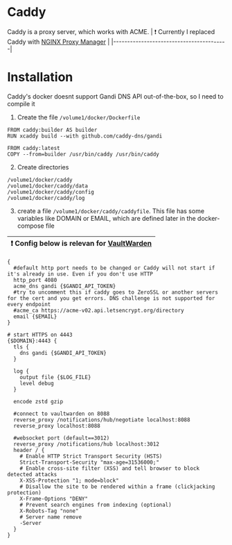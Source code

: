 # Caddy

Caddy is a proxy server, which works with ACME.
| :exclamation:  Currently I replaced Caddy with [NGINX Proxy Manager](https://github.com/ageev/SmartHouse/tree/master/docker/nginx%20proxy%20manager)   |
|-----------------------------------------|

# Installation

Caddy's docker doesnt support Gandi DNS API out-of-the-box, so I need to compile it

1. Create the file ```/volume1/docker/Dockerfile```
```
FROM caddy:builder AS builder
RUN xcaddy build --with github.com/caddy-dns/gandi

FROM caddy:latest
COPY --from=builder /usr/bin/caddy /usr/bin/caddy
```
2. Create directories
```
/volume1/docker/caddy
/volume1/docker/caddy/data
/volume1/docker/caddy/config
/volume1/docker/caddy/log
```

3. create a file ```/volume1/docker/caddy/caddyfile```. This file has some variables like DOMAIN or EMAIL, which are defined later in the docker-compose file

| :exclamation: Config below is relevan for [VaultWarden](https://github.com/ageev/SmartHouse/tree/master/docker/vaultwarden) |
|-----------|
```
{
  #default http port needs to be changed or Caddy will not start if it's already in use. Even if you don't use HTTP
  http_port 4080
  acme_dns gandi {$GANDI_API_TOKEN}
  #try to uncomment this if caddy goes to ZeroSSL or another servers for the cert and you get errors. DNS challenge is not supported for every endpoint
  #acme_ca https://acme-v02.api.letsencrypt.org/directory
  email {$EMAIL}
}

# start HTTPS on 4443
{$DOMAIN}:4443 {
  tls {
    dns gandi {$GANDI_API_TOKEN}
  }

  log {
    output file {$LOG_FILE}
    level debug
  }

  encode zstd gzip

  #connect to vaultwarden on 8088
  reverse_proxy /notifications/hub/negotiate localhost:8088
  reverse_proxy localhost:8088

  #websocket port (default==3012)
  reverse_proxy /notifications/hub localhost:3012
  header / {
    # Enable HTTP Strict Transport Security (HSTS)
    Strict-Transport-Security "max-age=31536000;"
    # Enable cross-site filter (XSS) and tell browser to block detected attacks
    X-XSS-Protection "1; mode=block"
    # Disallow the site to be rendered within a frame (clickjacking protection)
    X-Frame-Options "DENY"
    # Prevent search engines from indexing (optional)
    X-Robots-Tag "none"
    # Server name remove
    -Server
  }
}
```
